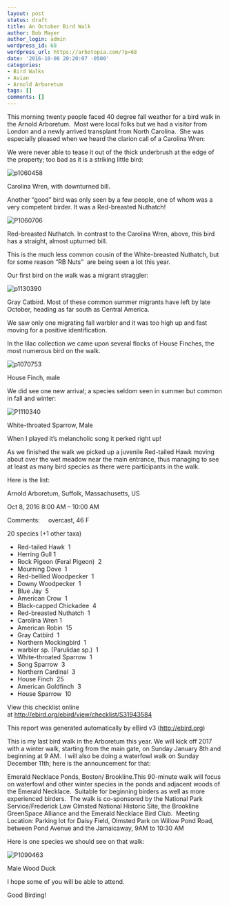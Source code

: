 ```yaml
---
layout: post
status: draft
title: An October Bird Walk
author: Bob Mayer
author_login: admin
wordpress_id: 68
wordpress_url: https://arbotopia.com/?p=68
date: '2016-10-08 20:20:07 -0500'
categories:
- Bird Walks
- Avian
- Arnold Arboretum
tags: []
comments: []
---
```


<p>This morning twenty people faced 40 degree&nbsp;fall weather for a bird walk in the Arnold Arboretum. &nbsp;Most were local folks but we had a visitor from London and a newly arrived transplant&nbsp;from North Carolina. &nbsp;She was especially pleased when we heard the clarion call of a Carolina Wren:</p>





<p>We were never able to tease it out of the thick underbrush at the edge of the property; too bad as it&nbsp;is a striking little bird:</p>


<p><!-- wp:image {"id":1321} --></p>
 <img src="https://web.archive.org/web/20161228190641im_/http://www.arbotopia.com/wp-content/uploads/2016/10/P1060458.jpg" alt="p1060458" class="wp-image-1321"/>





<p>Carolina Wren, with downturned bill.</p>





<p>Another &ldquo;good&rdquo; bird was only seen by a few people, one of whom was a very competent birder. It was a Red-breasted Nuthatch!</p>


<p><!-- wp:image {"id":405} --></p>
 <img src="https://web.archive.org/web/20161228190641im_/http://www.arbotopia.com/wp-content/uploads/2013/04/P1060706.jpg" alt="P1060706" class="wp-image-405"/>





<p>Red-breasted Nuthatch. In contrast to the Carolina Wren, above, this bird has a straight, almost upturned bill.</p>





<p>This is the much less common cousin of the White-breasted Nuthatch, but for some reason &ldquo;RB Nuts&rdquo; &nbsp;are being seen a lot this year.</p>





<p>Our first bird on the walk was a migrant straggler:</p>


<p><!-- wp:image {"id":1322} --></p>
 <img src="https://web.archive.org/web/20161228190641im_/http://www.arbotopia.com/wp-content/uploads/2016/10/P1130390.jpg" alt="p1130390" class="wp-image-1322"/>





<p>Gray Catbird. Most of these common summer migrants have left by late October, heading as far south as Central America.</p>





<p>We saw only one migrating fall warbler and it was too high up and fast moving for a positive identification.</p>





<p>In the lilac collection we came upon several flocks of House Finches, the most numerous&nbsp;bird on the walk.</p>


<p><!-- wp:image {"id":1324} --></p>
 <img src="https://web.archive.org/web/20161228190641im_/http://www.arbotopia.com/wp-content/uploads/2016/10/P1070753.jpg" alt="p1070753" class="wp-image-1324"/>





<p>House Finch, male</p>





<p>We did see one new&nbsp;arrival; a species seldom seen&nbsp;in summer but common in fall and winter:</p>


<p><!-- wp:image {"id":1232} --></p>
 <img src="https://web.archive.org/web/20161228190641im_/http://www.arbotopia.com/wp-content/uploads/2016/04/P1110340.jpg" alt="P1110340" class="wp-image-1232"/>





<p>White-throated Sparrow, Male</p>





<p>When I played it&rsquo;s melancholic song it perked right up!</p>





<p>As we finished the walk we picked up a juvenile Red-tailed Hawk moving about over the wet meadow near the main entrance, thus managing to see at least as many bird species as there were participants in the walk.</p>





<p>Here is the list:</p>





<p>Arnold Arboretum, Suffolk, Massachusetts, US</p>





<p>Oct 8, 2016 8:00 AM &ndash; 10:00 AM</p>





<p>Comments: &nbsp;&nbsp;&nbsp;&nbsp;overcast, 46 F</p>





<p>20 species (+1 other taxa)</p>


<p><!-- wp:list --></p>
<ul>
<li>Red-tailed Hawk &nbsp;1</li>
<li>Herring Gull 1</li>
<li>Rock Pigeon (Feral Pigeon) &nbsp;2</li>
<li>Mourning Dove &nbsp;1</li>
<li>Red-bellied Woodpecker &nbsp;1</li>
<li>Downy Woodpecker &nbsp;1</li>
<li>Blue Jay &nbsp;5</li>
<li>American Crow &nbsp;1</li>
<li>Black-capped Chickadee &nbsp;4</li>
<li>Red-breasted Nuthatch &nbsp;1</li>
<li>Carolina Wren 1</li>
<li>American Robin &nbsp;15</li>
<li>Gray Catbird &nbsp;1</li>
<li>Northern Mockingbird &nbsp;1</li>
<li>warbler sp. (Parulidae sp.) &nbsp;1</li>
<li>White-throated Sparrow &nbsp;1</li>
<li>Song Sparrow &nbsp;3</li>
<li>Northern Cardinal &nbsp;3</li>
<li>House Finch &nbsp;25</li>
<li>American Goldfinch &nbsp;3</li>
<li>House Sparrow &nbsp;10</li>
</ul>
<p><!-- /wp:list --></p>



<p>View this checklist online at&nbsp;<a href="http://ebird.org/ebird/view/checklist/S31943584">http://ebird.org/ebird/view/checklist/S31943584</a></p>





<p>This report was generated automatically by eBird v3 (<a href="https://web.archive.org/web/20161228190641/http://ebird.org/">http://ebird.org</a>)</p>





<p>This is my last bird walk in the Arboretum this year. We will kick off 2017 with a winter walk, starting&nbsp;from the main gate, on Sunday January 8th and beginning at 9 AM. &nbsp;I will also be doing a waterfowl walk on Sunday December 11th; here is the announcement for&nbsp;that:</p>





<p>Emerald Necklace Ponds, Boston/ Brookline.This 90-minute walk will focus on waterfowl and other winter species in the ponds and adjacent woods of the Emerald Necklace.&nbsp; Suitable for beginning birders as well as more experienced birders.&nbsp; The walk is co-sponsored by the National Park Service/Frederick Law Olmsted National Historic Site, the Brookline GreenSpace Alliance and the Emerald Necklace Bird Club. &nbsp;Meeting Location: Parking lot for Daisy Field, Olmsted Park on Willow Pond Road, between Pond Avenue and the Jamaicaway, 9AM to 10:30 AM</p>





<p>Here is&nbsp;one species&nbsp;we should see on that walk:</p>


<p><!-- wp:image {"id":1216} --></p>
 <img src="https://web.archive.org/web/20161228190641im_/http://www.arbotopia.com/wp-content/uploads/2016/04/P1090463.jpg" alt="P1090463" class="wp-image-1216"/>





<p>Male Wood Duck</p>





<p>I hope some of you will be able to attend.</p>





<p>Good Birding!</p>
